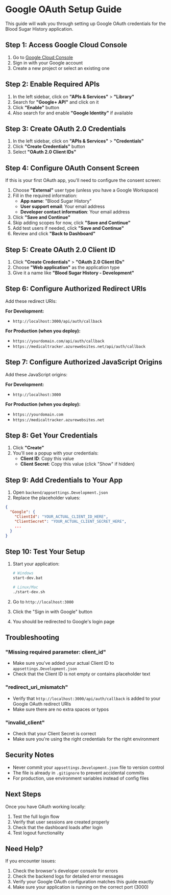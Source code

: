 # Google OAuth Setup Guide

This guide will walk you through setting up Google OAuth credentials for the Blood Sugar History application.

## Step 1: Access Google Cloud Console

1. Go to [Google Cloud Console](https://console.cloud.google.com/)
2. Sign in with your Google account
3. Create a new project or select an existing one

## Step 2: Enable Required APIs

1. In the left sidebar, click on **"APIs & Services"** > **"Library"**
2. Search for **"Google+ API"** and click on it
3. Click **"Enable"** button
4. Also search for and enable **"Google Identity"** if available

## Step 3: Create OAuth 2.0 Credentials

1. In the left sidebar, click on **"APIs & Services"** > **"Credentials"**
2. Click **"Create Credentials"** button
3. Select **"OAuth 2.0 Client IDs"**

## Step 4: Configure OAuth Consent Screen

If this is your first OAuth app, you'll need to configure the consent screen:

1. Choose **"External"** user type (unless you have a Google Workspace)
2. Fill in the required information:
   - **App name**: "Blood Sugar History"
   - **User support email**: Your email address
   - **Developer contact information**: Your email address
3. Click **"Save and Continue"**
4. Skip adding scopes for now, click **"Save and Continue"**
5. Add test users if needed, click **"Save and Continue"**
6. Review and click **"Back to Dashboard"**

## Step 5: Create OAuth 2.0 Client ID

1. Click **"Create Credentials"** > **"OAuth 2.0 Client IDs"**
2. Choose **"Web application"** as the application type
3. Give it a name like **"Blood Sugar History - Development"**

## Step 6: Configure Authorized Redirect URIs

Add these redirect URIs:

**For Development:**
- `http://localhost:3000/api/auth/callback`

**For Production (when you deploy):**
- `https://yourdomain.com/api/auth/callback`
- `https://medicaltracker.azurewebsites.net/api/auth/callback`

## Step 7: Configure Authorized JavaScript Origins

Add these JavaScript origins:

**For Development:**
- `http://localhost:3000`

**For Production (when you deploy):**
- `https://yourdomain.com`
- `https://medicaltracker.azurewebsites.net`

## Step 8: Get Your Credentials

1. Click **"Create"**
2. You'll see a popup with your credentials:
   - **Client ID**: Copy this value
   - **Client Secret**: Copy this value (click "Show" if hidden)

## Step 9: Add Credentials to Your App

1. Open `backend/appsettings.Development.json`
2. Replace the placeholder values:

```json
{
  "Google": {
    "ClientId": "YOUR_ACTUAL_CLIENT_ID_HERE",
    "ClientSecret": "YOUR_ACTUAL_CLIENT_SECRET_HERE",
    ...
  }
}
```

## Step 10: Test Your Setup

1. Start your application:
   ```bash
   # Windows
   start-dev.bat
   
   # Linux/Mac
   ./start-dev.sh
   ```

2. Go to `http://localhost:3000`
3. Click the "Sign in with Google" button
4. You should be redirected to Google's login page

## Troubleshooting

### "Missing required parameter: client_id"
- Make sure you've added your actual Client ID to `appsettings.Development.json`
- Check that the Client ID is not empty or contains placeholder text

### "redirect_uri_mismatch"
- Verify that `http://localhost:3000/api/auth/callback` is added to your Google OAuth redirect URIs
- Make sure there are no extra spaces or typos

### "invalid_client"
- Check that your Client Secret is correct
- Make sure you're using the right credentials for the right environment

## Security Notes

- Never commit your `appsettings.Development.json` file to version control
- The file is already in `.gitignore` to prevent accidental commits
- For production, use environment variables instead of config files

## Next Steps

Once you have OAuth working locally:
1. Test the full login flow
2. Verify that user sessions are created properly
3. Check that the dashboard loads after login
4. Test logout functionality

## Need Help?

If you encounter issues:
1. Check the browser's developer console for errors
2. Check the backend logs for detailed error messages
3. Verify your Google OAuth configuration matches this guide exactly
4. Make sure your application is running on the correct port (3000) 
